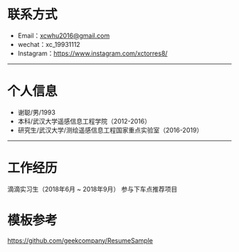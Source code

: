 # 联系方式

- Email：xcwhu2016@gmail.com 
- wechat：xc_19931112
- Instagram：https://www.instagram.com/xctorres8/

---

# 个人信息

 - 谢聪/男/1993 
 - 本科/武汉大学遥感信息工程学院（2012-2016）
 - 研究生/武汉大学/测绘遥感信息工程国家重点实验室（2016-2019）

---

# 工作经历  
滴滴实习生（2018年6月 ~ 2018年9月） 参与下车点推荐项目


# 模板参考  
https://github.com/geekcompany/ResumeSample